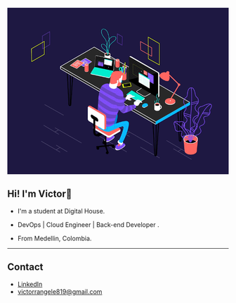 ![gif](gif/669128_ec1c7a78e9694aec8a07c2e48b292ae1_mv2.gif)

## Hi! I'm **Victor**👋

* I'm a student at Digital House. 

* DevOps | Cloud Engineer | Back-end Developer .

* From Medellin, Colombia. 
--------

## Contact  

* [LinkedIn](https://www.linkedin.com/in/victorrangelromero/)
* victorrangele819@gmail.com
